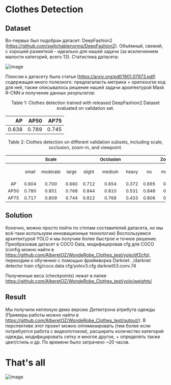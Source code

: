 # Clothes Detection

## Dataset

Во-первых был подобран датасет: DeepFashion2 (https://github.com/switchablenorms/DeepFashion2). Объёмный, свежий, с хорошей разметкой - идеально для нашей задачи (за исключением малости категорий, всего 13). Статистика датасета:

![image](https://github.com/switchablenorms/DeepFashion2/blob/master/images/statistics_all.jpg)

Плюсом к датасету была статья (https://arxiv.org/pdf/1901.07973.pdf) содержащая много полезного: предлагаласть метрика + opensourse код для неё, также описывалось решение нашей задачи архитектурой Mask R-CNN и получение данных результатов:

<p align='center'>Table 1: Clothes detection trained with released DeepFashion2 Dataset evaluated on validation set.</p>

| AP | AP50 | AP75 | 
|---:|---:|---:|
|0.638|0.789|0.745|

<p align='center'>Table 2: Clothes detection on different validation subsets, including scale, occlusion, zoom-in, and viewpoint.</p>

|||<sub>Scale|||<sub>Occlusion|||<sub>Zoom_in|||<sub>Viewpoint||<sub>Overall|
|:----:|:---:|:---:|:---:|:---:|:---:|:---:|:---:|:---:|:---:|:---:|:---:|:---:|:---:|
||<sub>small|<sub>moderate|<sub>large|<sub>slight|<sub>medium|<sub>heavy|<sub>no|<sub>medium|<sub>large|<sub>no wear|<sub>frontal|<sub>side or back||
|<sub>AP|<sub>0.604|<sub>0.700|<sub>0.660|<sub>0.712|<sub>0.654|<sub>0.372|<sub>0.695|<sub>0.629|<sub>0.466|<sub>0.624|<sub>0.681|<sub>0.641|<sub>0.667|
|<sub>AP50|<sub>0.780|<sub>0.851|<sub>0.768|<sub>0.844|<sub>0.810|<sub>0.531|<sub>0.848|<sub>0.755|<sub>0.563|<sub>0.713|<sub>0.832|<sub>0.796|<sub>0.814|
|<sub>AP75|<sub>0.717|<sub>0.809|<sub>0.744|<sub>0.812|<sub>0.768|<sub>0.433|<sub>0.806|<sub>0.718|<sub>0.525|<sub>0.688|<sub>0.791|<sub>0.744|<sub>0.773

## Solution

Конечно, можно просто пойти по стопам составителей датасета, но мы всё-таки используем инновационные технологии) Воспользуемcя архитектурой YOLO и мы получим более быстрое и точное решение.
Преобразовав датасет в COCO Data, модифицировав cfg для COCO (config можно найти в https://github.com/AlberetOZ/WondeRobe_Clothes_test/yolo/df2cfg), переходим к обучению с помощью фреймворка Darknet:
./darknet detector train cfg/coco.data cfg/yolov3.cfg darknet53.conv.74

Полученные веса (checkpoints) лежат в папке https://github.com/AlberetOZ/WondeRobe_Clothes_test/yolo/weights/

## Result

Мы получили неплохую демо версию Детектрона атрибута одежды (Примеры работы можно найти в https://github.com/AlberetOZ/WondeRobe_Clothes_test/output/). В перспективе этот проект можно оптимизировать (тем более если потребуется работа с видеопотоком), расширить количество категорий одежды, модифицировать сетку и многое другое, + определять также цвет/стиль и др. По времени было затрачено ~20 часов. 

# That's all
![image](https://github.com/AlberetOZ/WondeRobe_Clothes_test/output/result.png)
